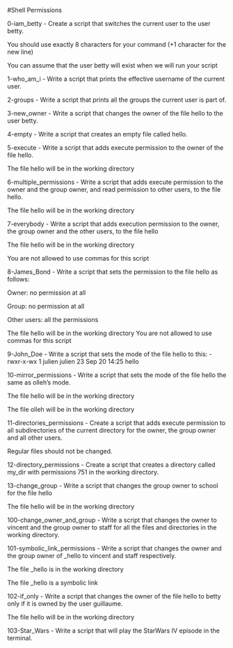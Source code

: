 #Shell Permissions



0-iam_betty - Create a script that switches the current user to the user betty.

You should use exactly 8 characters for your command (+1 character for the new line)

You can assume that the user betty will exist when we will run your script



1-who_am_i - Write a script that prints the effective username of the current user.



2-groups - Write a script that prints all the groups the current user is part of.



3-new_owner - Write a script that changes the owner of the file hello to the user betty.



4-empty - Write a script that creates an empty file called hello. 



5-execute - Write a script that adds execute permission to the owner of the file hello.

The file hello will be in the working directory



6-multiple_permissions - Write a script that adds execute permission to the owner and the group owner, and read permission to other users, to the file hello.

The file hello will be in the working directory



7-everybody - Write a script that adds execution permission to the owner, the group owner and the other users, to the file hello

The file hello will be in the working directory

You are not allowed to use commas for this script



8-James_Bond - Write a script that sets the permission to the file hello as follows:



Owner: no permission at all

Group: no permission at all

Other users: all the permissions

The file hello will be in the working directory You are not allowed to use commas for this script



9-John_Doe - Write a script that sets the mode of the file hello to this: -rwxr-x-wx 1 julien julien 23 Sep 20 14:25 hello



10-mirror_permissions - Write a script that sets the mode of the file hello the same as olleh’s mode.

The file hello will be in the working directory

The file olleh will be in the working directory



11-directories_permissions - Create a script that adds execute permission to all subdirectories of the current directory for the owner, the group owner and all other users.

Regular files should not be changed.



12-directory_permissions - Create a script that creates a directory called my_dir with permissions 751 in the working directory.



13-change_group - Write a script that changes the group owner to school for the file hello

The file hello will be in the working directory



100-change_owner_and_group - Write a script that changes the owner to vincent and the group owner to staff for all the files and directories in the working directory.



101-symbolic_link_permissions - Write a script that changes the owner and the group owner of _hello to vincent and staff respectively.

The file _hello is in the working directory

The file _hello is a symbolic link



102-if_only - Write a script that changes the owner of the file hello to betty only if it is owned by the user guillaume.

The file hello will be in the working directory



103-Star_Wars - Write a script that will play the StarWars IV episode in the terminal.
